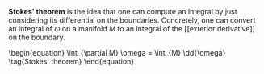 **Stokes' theorem** is the idea that one can compute an integral by just considering its differential on the boundaries. Concretely, one can convert an integral of $\omega$ on a manifold $M$ to an integral of the [[exterior derivative]] on the boundary.

\begin{equation}
\int_{\partial M} \omega = \int_{M} \dd{\omega} \tag{Stokes' theorem}
\end{equation}